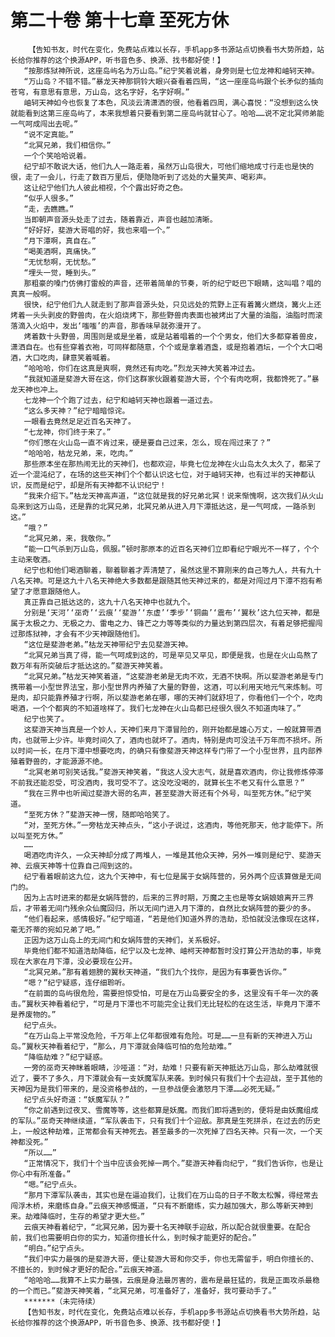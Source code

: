 # 第二十卷 第十七章 至死方休
        【告知书友，时代在变化，免费站点难以长存，手机app多书源站点切换看书大势所趋，站长给你推荐的这个换源APP，听书音色多、换源、找书都好使！】
       “按那炼狱神所说，这座岛屿名为万山岛。”纪宁笑着说着，身旁则是七位龙神和岫轲天神。
       “万山岛？不错不错。”暴龙天神那铜铃大眼兴奋看着四周，“这一座座岛屿跟个长矛似的插向苍穹，有意思有意思，万山岛，这名字好，名字好啊。”
       岫轲天神如今也恢复了本色，风淡云清潇洒的很，他看着四周，满心喜悦：“没想到这么快就能看到这第三座岛屿了，本来我想着只要看到第二座岛屿就甘心了。哈哈……说不定北冥师弟能一气呵成闯出去呢。”
       “说不定真能。”
       “北冥兄弟，我们相信你。”
       一个个笑哈哈说着。
       纪宁却不敢说大话，他们九人一路走着，虽然万山岛很大，可他们缩地成寸行走也是快的很，走了一会儿，行走了数百万里后，便隐隐听到了远处的大量笑声、喝彩声。
       这让纪宁他们九人彼此相视，个个露出好奇之色。
       “似乎人很多。”
       “走，去瞧瞧。”
       当即朝声音源头处走了过去，随着靠近，声音也越加清晰。
       “好好好，斐游大哥唱的好，我也来唱一个。”
       “月下潭啊，真自在。”
       “喝美酒啊，真痛快。”
       “无忧愁啊，无忧愁。”
       “埋头一觉，睡到头。”
       那粗豪的嗓门仿佛打雷般的声音，还带着简单的节奏，听的纪宁眨巴下眼睛，这叫唱？唱的真真一般啊。
       很快，纪宁他们九人就走到了那声音源头处，只见远处的荒野上正有着篝火燃烧，篝火上还烤着一头头剥皮的野兽肉，在火焰烧烤下，那些野兽肉表面也被烤出了大量的油脂，油脂时而滚落滴入火焰中，发出‘嗤嗤’的声音，那香味早就弥漫开了。
       烤着数十头野兽，周围则是或是坐着，或是站着唱着的一个个男女，他们大多都穿着兽皮，潇洒自在。也有些穿着衣袍，可同样都随意，个个或是拿着酒盏，或是抱着酒坛，一个个大口喝酒，大口吃肉，肆意笑着喊着。
       “哈哈哈，你们在这真是爽啊，竟然还有肉吃。”烈龙天神大笑着冲过去。
       “我就知道是斐游大哥在这，你们这群家伙跟着斐游大哥，个个有肉吃啊，我都馋死了。”暴龙天神也冲上。
       七龙神一个个跑了过去，纪宁和岫轲天神也跟着一道过去。
       “这么多天神？”纪宁暗暗惊诧。
       一眼看去竟然足足近百名天神了。
       “七龙神，你们终于来了。”
       “你们憋在火山岛一直不肯过来，硬是要自己过来，怎么，现在闯过来了？”
       “哈哈哈，枯龙兄弟，来，吃肉。”
       那些原本坐在那热闹无比的天神们，也都欢迎，毕竟七位龙神在火山岛太久太久了，都呆了近一个混沌纪了，在场的这些天神们个个都认识这七位，对于岫轲天神，也有过半的天神都认识，反而是纪宁，却是所有天神都不认识纪宁！
       “我来介绍下。”枯龙天神高声道，“这位就是我的好兄弟北冥！说来惭愧啊，这次我们从火山岛来到这万山岛，还是靠的北冥兄弟，北冥兄弟从进入月下潭抵达这，是一气呵成，一路杀到这。”
       “哦？”
       “北冥兄弟，来，我敬你。”
       “能一口气杀到万山岛，佩服。”顿时那原本的近百名天神们立即看纪宁眼光不一样了，个个主动来敬酒。
       纪宁也和他们喝酒聊着，聊着聊着才弄清楚了，虽然这里不算刚来的自己等九人，共有九十八名天神。可是这九十八名天神绝大多数都是跟随其他天神过来的，都是对闯过月下潭不抱有希望了才愿意跟随他人。
       真正靠自己抵达这的，这九十八名天神中也就九个。
       分别是‘天河’‘巫奇’‘云痕’‘斐游’‘东虚’‘季步’‘铜曲’‘震布’‘翼秋’这九位天神，都是属于太极之力、无极之力、雷电之力、锋芒之力等等类似的力量达到第四层次，有着足够把握闯过那炼狱神，才会有不少天神跟随他们。
       “这位是斐游老弟。”枯龙天神带纪宁去见斐游天神。
       “北冥兄弟当真了得，能一气呵成到这的，可是罕见又罕见，即便是我，也是在火山岛熬了数万年有所突破后才抵达这的。”斐游天神笑着。
       “北冥兄弟。”枯龙天神笑着道，“这斐游老弟是无肉不欢，无酒不快啊。所以斐游老弟是专门携带着一小型世界法宝，那小型世界内养殖了大量的野兽，这酒，可以利用天地元气来炼制。可是肉，却只能靠养殖才行啊，所以斐游老弟在哪，哪的天神们就舒坦了，你看他们一个个，吃肉喝酒，一个个都爽的不知道啥样了。我们七龙神在火山岛都已经很久很久不知道肉味了。”
       纪宁也笑了。
       这斐游天神当真是一个妙人，天神们来月下潭冒险的，刚开始都是雄心万丈，一般就算带酒肉，也就带上少许。毕竟时间久了，酒肉也就坏了。酒肉，特别是肉可没法千万年而不损坏。所以时间一长，在月下潭中想要吃肉，的确只有像斐游天神这样专门带了一个小型世界，且内部养殖着野兽的，才能源源不绝。
       “北冥老弟可别笑话我。”斐游天神笑着，“我这人没大志气，就是喜欢酒肉，你让我修炼停滞不前我还能忍受，可没酒肉，我可受不了。这没吃没喝的，就算长生不老又有什么意思？”
       “我在三界中也听闻过斐游大哥的名声，甚至斐游大哥还有个外号，叫至死方休。”纪宁笑道。
       “至死方休？”斐游天神一愣，随即哈哈笑了。
       “对，至死方休。”一旁枯龙天神点头，“这小子说过，这酒肉，等他死那天，他才能停下。所以叫至死方休。”
       ……
       喝酒吃肉许久，一众天神却分成了两堆人，一堆是其他众天神，另外一堆则是纪宁、斐游天神、云痕天神等十位靠自己闯到这的。
       纪宁看着眼前这九位，这九个天神中，有七位是属于女娲阵营的，另外两个应该算做是无间门的。
       因为上古时进来的都是女娲阵营的，后来的三界时期，万魔之主也是等女娲娘娘离开三界后，才带着无间门残余众仙魔回归，所以无间门进入月下潭的，自然比女娲阵营的要少的多。
       “他们看起来，感情极好。”纪宁暗道，“若是他们知道外界的浩劫，恐怕就没法像现在这样，毫无芥蒂的宛如兄弟了吧。”
       正因为这万山岛上的无间门和女娲阵营的天神们，关系极好。
       毕竟他们都不知道浩劫降临，纪宁以及七龙神、岫柯天神都暂时没打算公开浩劫的事，毕竟现在大家在月下潭，没必要现在公开。
       “北冥兄弟。”那有着翅膀的翼秋天神道，“我们九个找你，是因为有事要告诉你。”
       “嗯？”纪宁疑惑，连仔细聆听。
       “在前面的岛屿很危险，需要担惊受怕，可是在万山岛要安全的多，这里没有千年一次的袭击。”翼秋天神看着纪宁，“可是月下潭也不可能完全让我们无比轻松的在这生活，毕竟月下潭不是养废物的。”
       纪宁点头。
       “在万山岛上平常没危险，千万年上亿年都很难有危险。可是……一旦有新的天神进入万山岛。”翼秋天神看着纪宁，“那么，月下潭就会降临可怕的危险劫难。”
       “降临劫难？”纪宁疑惑。
       一旁的巫奇天神眯着眼睛，沙哑道：“对，劫难！只要有新天神抵达万山岛，那么劫难就很近了，要不了多久，月下潭就会有一支妖魔军队来袭。到时候只有我们十个去迎战，至于其他的天神因为是我们带来的，是没资格参战的，一旦参战便会激怒月下潭……必死无疑。”
       纪宁点头好奇道：“妖魔军队？”
       “你之前遇到过夜叉、雪魔等等，这些都算是妖魔。而我们即将遇到的，便将是由妖魔组成的军队。”巫奇天神继续道，“军队袭击下，只有我们十个迎敌。那真是生死拼杀，在过去的历史上，一般这种劫难，正常都会有天神死去。甚至最多的一次死掉了四名天神。只有一次，一个天神都没死。”
       “所以……”
       “正常情况下，我们十个当中应该会死掉一两个。”斐游天神看向纪宁，“我们告诉你，也是让你心中有所准备。”
       “嗯。”纪宁点头。
       “那月下潭军队袭击，其实也是在逼迫我们，让我们在万山岛的日子不敢太松懈，得经常去闯浮木桥，来磨练自身。”云痕天神感慨道，“只有不断磨练，实力越加强大，那么等新天神到来。劫难降临时，生存的希望才更大些。”
       云痕天神看着纪宁，“北冥兄弟，因为要十名天神联手迎敌，所以配合就很重要。在配合前，我们也需要明白你的实力，知道你擅长什么，到时候才能更好的配合。”
       “明白。”纪宁点头。
       “我们中实力最强的是斐游大哥，便让斐游大哥和你交手，你也无需留手，明白你擅长的、不擅长的，到时候才更好的配合。”云痕天神道。
       “哈哈哈……我算不上实力最强，云痕是身法最厉害的，震布是最狂猛的，我是正面攻杀最稳的一个而已。”斐游天神笑着，“北冥兄弟，可准备好了，准备好，我可要动手了。”
       *******（未完待续）
       【告知书友，时代在变化，免费站点难以长存，手机app多书源站点切换看书大势所趋，站长给你推荐的这个换源APP，听书音色多、换源、找书都好使！】